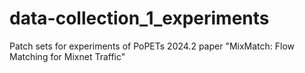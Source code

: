 # data-collection_1_experiments
Patch sets for experiments of PoPETs 2024.2 paper "MixMatch: Flow Matching for Mixnet Traffic"
